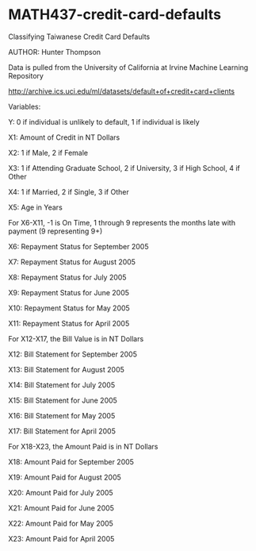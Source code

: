 # MATH437-credit-card-defaults
Classifying Taiwanese Credit Card Defaults

AUTHOR: Hunter Thompson


Data is pulled from the University of California at Irvine Machine Learning Repository

http://archive.ics.uci.edu/ml/datasets/default+of+credit+card+clients



Variables:

Y: 0 if individual is unlikely to default, 1 if individual is likely


X1: Amount of Credit in NT Dollars

X2: 1 if Male, 2 if Female

X3: 1 if Attending Graduate School, 2 if University, 3 if High School, 4 if Other

X4: 1 if Married, 2 if Single, 3 if Other

X5: Age in Years


For X6-X11, -1 is On Time, 1 through 9 represents the months late with payment (9 representing 9+)

X6: Repayment Status for September 2005

X7: Repayment Status for August 2005

X8: Repayment Status for July 2005

X9: Repayment Status for June 2005

X10: Repayment Status for May 2005

X11: Repayment Status for April 2005


For X12-X17, the Bill Value is in NT Dollars

X12: Bill Statement for September 2005

X13: Bill Statement for August 2005

X14: Bill Statement for July 2005

X15: Bill Statement for June 2005

X16: Bill Statement for May 2005

X17: Bill Statement for April 2005


For X18-X23, the Amount Paid is in NT Dollars

X18: Amount Paid for September 2005

X19: Amount Paid for August 2005

X20: Amount Paid for July 2005

X21: Amount Paid for June 2005

X22: Amount Paid for May 2005

X23: Amount Paid for April 2005


